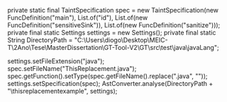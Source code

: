 private static final TaintSpecification spec = new TaintSpecification(new FuncDefinition("main"), 
    List.of("id"), List.of(new FuncDefinition("sensitiveSink")), List.of(new FuncDefinition("sanitize")));
private final static Settings settings = new Settings();
private final static String DirectoryPath = "C:\\Users\\diogo\\Desktop\\MEIC-T\\2Ano\\Tese\\MasterDissertation\\GT-Tool-V2\\GT\\src\\test\\java\\javaLang";

settings.setFileExtension("java");
spec.setFileName("ThisReplacement.java");
spec.getFunction().setType(spec.getFileName().replace(".java", ""));
settings.setSpecification(spec);
AstConverter.analyse(DirectoryPath + "\\thisreplacementexample", settings);